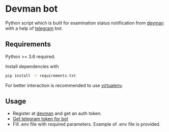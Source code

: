 # Devman bot

Python script which is built for examination status notification from
[devman](https://dvmn.org) with a help of [telegram](https://github.com/python-telegram-bot/python-telegram-bot) 
bot.

## Requirements
Python >= 3.6 required.

Install dependencies with 
```bash
pip install -r requirements.txt
```
For better interaction is recommended to use [virtualenv](https://github.com/pypa/virtualenv).

## Usage

* Register at [devman](https://dvmn.org) and get an auth token.
* [Get telegram token for bot](https://core.telegram.org/bots/api)
* Fill .env file with required parameters. Example of .env file is provided.
